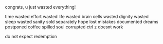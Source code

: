 congrats, u just wasted everything!

time wasted
effort wasted
life wasted
brain cells wasted
dignity wasted
sleep wasted
sanity sold separately
hope lost
mistakes documented
dreams postponed
coffee spilled
soul corrupted
ctrl z doesnt work

do not expect redemption